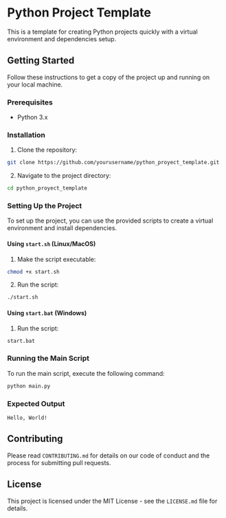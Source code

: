 # Python Project Template

This is a template for creating Python projects quickly with a virtual environment and dependencies setup.

## Getting Started

Follow these instructions to get a copy of the project up and running on your local machine.

### Prerequisites

- Python 3.x

### Installation

1. Clone the repository:
  ```sh
  git clone https://github.com/yourusername/python_proyect_template.git
  ```
2. Navigate to the project directory:
  ```sh
  cd python_proyect_template
  ```

### Setting Up the Project

To set up the project, you can use the provided scripts to create a virtual environment and install dependencies.

#### Using `start.sh` (Linux/MacOS)

1. Make the script executable:
  ```sh
  chmod +x start.sh
  ```
2. Run the script:
  ```sh
  ./start.sh
  ```

#### Using `start.bat` (Windows)

1. Run the script:
  ```sh
  start.bat
  ```

### Running the Main Script

To run the main script, execute the following command:
```sh
python main.py
```

### Expected Output

```
Hello, World!
```

## Contributing

Please read `CONTRIBUTING.md` for details on our code of conduct and the process for submitting pull requests.

## License

This project is licensed under the MIT License - see the `LICENSE.md` file for details.